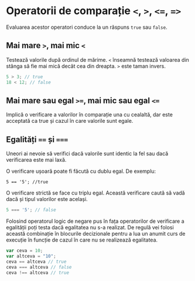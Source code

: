# Operatorii de comparație `<`, `>`, `<=`, `=>`

Evaluarea acestor operatori conduce la un răspuns `true` sau `false`.

## Mai mare `>`, mai mic `<`

Testează valorile după ordinul de mărime. `<` înseamnă testează valoarea din stânga să fie mai mică decât cea din dreapta. `>` este taman invers.

```javascript
5 > 3; // true
18 < 12; // false
```

## Mai mare sau egal `>=`, mai mic sau egal `<=`

Implică o verificare a valorilor în comparație una cu cealaltă, dar este acceptată ca true și cazul în care valorile sunt egale.

## Egalități `==` și `===`

Uneori ai nevoie să verifici dacă valorile sunt identic la fel sau dacă verificarea este mai laxă.

O verificare ușoară poate fi făcută cu dublu egal. De exemplu:

```javscript
5 == '5'; //true
```

O verificare strictă se face cu triplu egal. Această verificare caută să vadă dacă și tipul valorilor este același.

```javascript
5 === '5'; // false
```

Folosind operatorul logic de negare pus în fața operatorilor de verificare a egalității poți testa dacă egalitatea nu s-a realizat.
De regulă vei folosi această combinație în blocurile decizionale pentru a lua un anumit curs de execuție în funcție de cazul în care nu se realizează egalitatea.

```javascript
var ceva = 10;
var altceva = "10";
ceva == altceva // true
ceva === altceva // false
ceva !== altceva // true
```
